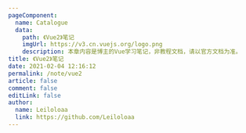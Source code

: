 ```yaml
---
pageComponent:
  name: Catalogue
  data:
    path: 《Vue2》笔记
    imgUrl: https://v3.cn.vuejs.org/logo.png
    description: 本章内容是博主的Vue学习笔记，非教程文档，请以官方文档为准。
title: 《Vue2》笔记
date: 2021-02-04 12:16:12
permalink: /note/vue2
article: false
comment: false
editLink: false
author:
  name: Leiloloaa
  link: https://github.com/Leiloloaa
---
```

